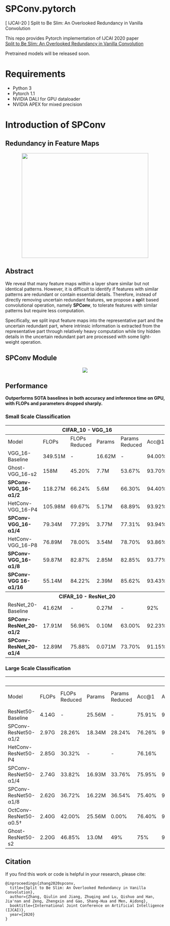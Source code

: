 # SPConv.pytorch
[ IJCAI-20 ] Split to Be Slim: An Overlooked Redundancy in Vanilla Convolution

This repo provides Pytorch implementation of IJCAI 2020 paper   
[Split to Be Slim: An Overlooked Redundancy in Vanilla Convolution](https://arxiv.org/abs/2006.12085)

Pretrained models will be released soon.

# Requirements
- Python 3
- Pytorch 1.1
- NVIDIA DALI for GPU dataloader 
- NVIDIA APEX for mixed precision

# Introduction of SPConv
## Redundancy in Feature Maps

<div align=center><img width='400' height='330' src="https://github.com/qiulinzhang/SPConv.pytorch/blob/master/images/redundant_feature_maps.png"/></div>

## Abstract
We reveal that many feature maps within a layer share similar but not identical patterns. However, it is difficult to identify if features with similar patterns are redundant or contain essential details. Therefore, instead of directly removing uncertain redundant features, we propose a **sp**lit based convolutional operation, namely **SPConv**, to tolerate features with similar patterns but require less computation. 

Specifically, we split input feature maps into the representative part and the uncertain redundant part, where intrinsic information is extracted from the representative part through relatively heavy computation while tiny hidden details in the uncertain redundant part are processed with some light-weight operation.

## SPConv Module

<div align=center><img src="https://github.com/qiulinzhang/SPConv.pytorch/blob/master/images/spconv_module.png"/></div>


## Performance
**Outperforms SOTA baselines in both accuracy and inference time on GPU, with FLOPs and parameters dropped sharply.**
### Small Scale Classification

<table class="tg">
<thead>
  <tr>
    <th class="tg-c3ow" colspan="6">CIFAR_10 - VGG_16</th>
  </tr>
</thead>
<tbody>
  <tr>
    <td class="tg-c3ow">Model</td>
    <td class="tg-c3ow">FLOPs</td>
    <td class="tg-c3ow">FLOPs<br>Reduced</td>
    <td class="tg-c3ow">Params</td>
    <td class="tg-c3ow">Params<br>Reduced</td>
    <td class="tg-c3ow">Acc@1</td>
  </tr>
  <tr>
    <td class="tg-c3ow">VGG_16-Baseline</td>
    <td class="tg-c3ow">349.51M</td>
    <td class="tg-c3ow">-</td>
    <td class="tg-c3ow">16.62M</td>
    <td class="tg-c3ow">-</td>
    <td class="tg-c3ow">94.00%</td>
  </tr>
  <tr>
    <td class="tg-c3ow">Ghost-VGG_16-s2</td>
    <td class="tg-c3ow">158M</td>
    <td class="tg-c3ow">45.20%</td>
    <td class="tg-c3ow">7.7M</td>
    <td class="tg-c3ow">53.67%</td>
    <td class="tg-c3ow">93.70%</td>
  </tr>
  <tr>
    <td class="tg-7btt"><b>SPConv-VGG_16-α1/2</b></td>
    <td class="tg-7btt">118.27M</td>
    <td class="tg-7btt">66.24%</td>
    <td class="tg-7btt">5.6M</td>
    <td class="tg-7btt">66.30%</td>
    <td class="tg-7btt">94.40%</td>
  </tr>
  <tr>
    <td class="tg-c3ow">HetConv-VGG_16-P4</td>
    <td class="tg-c3ow">105.98M</td>
    <td class="tg-c3ow">69.67%</td>
    <td class="tg-c3ow">5.17M</td>
    <td class="tg-c3ow">68.89%</td>
    <td class="tg-c3ow">93.92%</td>
  </tr>
  <tr>
    <td class="tg-7btt"><b>SPConv-VGG_16-α1/4</b></td>
    <td class="tg-7btt">79.34M</td>
    <td class="tg-7btt">77.29%</td>
    <td class="tg-7btt">3.77M</td>
    <td class="tg-7btt">77.31%</td>
    <td class="tg-7btt">93.94%</td>
  </tr>
  <tr>
    <td class="tg-c3ow">HetConv-VGG_16-P8</td>
    <td class="tg-c3ow">76.89M</td>
    <td class="tg-c3ow">78.00%</td>
    <td class="tg-c3ow">3.54M</td>
    <td class="tg-c3ow">78.70%</td>
    <td class="tg-c3ow">93.86%</td>
  </tr>
  <tr>
    <td class="tg-7btt"><b>SPConv-VGG_16-α1/8</b></td>
    <td class="tg-7btt">59.87M</td>
    <td class="tg-7btt">82.87%</td>
    <td class="tg-7btt">2.85M</td>
    <td class="tg-7btt">82.85%</td>
    <td class="tg-7btt">93.77%</td>
  </tr>
  <tr>
    <td class="tg-7btt"><b>SPConv-VGG 16-α1/16</b></td>
    <td class="tg-7btt">55.14M</td>
    <td class="tg-7btt">84.22%</td>
    <td class="tg-7btt">2.39M</td>
    <td class="tg-7btt">85.62%</td>
    <td class="tg-7btt">93.43%</td>
  </tr>
  <tr>
    <th class="tg-c3ow" colspan="6">CIFAR_10 - ResNet_20</th>
  </tr>
  <tr>
    <td class="tg-c3ow">ResNet_20-Baseline</td>
    <td class="tg-c3ow">41.62M</td>
    <td class="tg-c3ow">-</td>
    <td class="tg-c3ow">0.27M</td>
    <td class="tg-c3ow">-</td>
    <td class="tg-c3ow">92%</td>
  </tr>
  <tr>
    <td class="tg-7btt"><b>SPConv-ResNet_20-α1/2</b></td>
    <td class="tg-7btt">17.91M</td>
    <td class="tg-7btt">56.96%</td>
    <td class="tg-7btt">0.10M</td>
    <td class="tg-7btt">63.00%</td>
    <td class="tg-7btt">92.23%</td>
  </tr>
  <tr>
    <td class="tg-7btt"><b>SPConv-ResNet_20-α1/4</b></td>
    <td class="tg-7btt">12.89M</td>
    <td class="tg-7btt">75.88%</td>
    <td class="tg-7btt">0.071M</td>
    <td class="tg-7btt">73.70%</td>
    <td class="tg-7btt">91.15%</td>
  </tr>
</tbody>
</table>

### Large Scale Classification


<table class="tg">
<thead>
  <tr>
    <th class="tg-c3ow" colspan="9">ImageNet2012-ResNet50</th>
  </tr>
</thead>
<tbody>
  <tr>
    <td class="tg-c3ow">Model</td>
    <td class="tg-c3ow">FLOPs</td>
    <td class="tg-c3ow">FLOPs<br>Reduced</td>
    <td class="tg-c3ow">Params</td>
    <td class="tg-c3ow">Params<br>Reduced</td>
    <td class="tg-c3ow">Acc@1</td>
    <td class="tg-c3ow">Acc@5</td>
    <th class="tg-c3ow">Inference Time<br>on GPU</th>
    <td class="tg-baqh">Download</td>
  </tr>
  <tr>
    <td class="tg-c3ow">ResNet50-Baseline</td>
    <td class="tg-c3ow">4.14G</td>
    <td class="tg-c3ow">-</td>
    <td class="tg-c3ow">25.56M</td>
    <td class="tg-c3ow">-</td>
    <td class="tg-c3ow">75.91%</td>
    <td class="tg-c3ow">92.78%</td>
    <td class="tg-c3ow">1.32 ms</td>
    <td class="tg-baqh">-</td>
  </tr>
  <tr>
    <td class="tg-c3ow">SPConv-ResNet50-α1/2</td>
    <td class="tg-c3ow">2.97G</td>
    <td class="tg-c3ow">28.26%</td>
    <td class="tg-c3ow">18.34M</td>
    <td class="tg-c3ow">28.24%</td>
    <td class="tg-c3ow">76.26%</td>
    <td class="tg-c3ow">93.05%</td>
    <td class="tg-c3ow">1.23 ms</td>
    <td class="tg-baqh">(model)[https://bupteducn-my.sharepoint.com/:u:/g/personal/qiulinzhang_bupt_edu_cn/Eacma1q0fspOgDrOHTtLhT8BHUCKCVCNJl-QY3iuMHa5qg?e=5RTyaO]</td>
  </tr>
  <tr>
    <td class="tg-c3ow">HetConv-ResNet50-P4</td>
    <td class="tg-c3ow">2.85G</td>
    <td class="tg-c3ow">30.32%</td>
    <td class="tg-c3ow">-</td>
    <td class="tg-c3ow">-</td>
    <td class="tg-c3ow">76.16%</td>
    <td class="tg-c3ow"></td>
    <td class="tg-c3ow">-</td>
    <td class="tg-baqh">-</td>
  </tr>
  <tr>
    <td class="tg-c3ow">SPConv-ResNet50-α1/4</td>
    <td class="tg-c3ow">2.74G</td>
    <td class="tg-c3ow">33.82%</td>
    <td class="tg-c3ow">16.93M</td>
    <td class="tg-c3ow">33.76%</td>
    <td class="tg-c3ow">75.95%</td>
    <td class="tg-c3ow">92.99%</td>
    <td class="tg-c3ow">1.19 ms</td>
    <td class="tg-baqh">(model)[https://bupteducn-my.sharepoint.com/:u:/g/personal/qiulinzhang_bupt_edu_cn/ERYv3or59alFqGJ-P6ahrNsBgq7mEfg7BO2spoptdnYyww?e=Ls6aTZ]</td>
  </tr>
  <tr>
    <td class="tg-c3ow">SPConv-ResNet50-α1/8</td>
    <td class="tg-c3ow">2.62G</td>
    <td class="tg-c3ow">36.72%</td>
    <td class="tg-c3ow">16.22M</td>
    <td class="tg-c3ow">36.54%</td>
    <td class="tg-c3ow">75.40%</td>
    <td class="tg-c3ow">92.77%</td>
    <td class="tg-c3ow">1.17 ms</td>
    <td class="tg-baqh">[model](https://bupteducn-my.sharepoint.com/:u:/g/personal/qiulinzhang_bupt_edu_cn/EegfE1Ei2h5Kn9tpg47J_lsBQcXJHJodZs7EqMbZdl9U1g?e=OBeUju)</td>
  </tr>
  <tr>
    <td class="tg-c3ow">OctConv-ResNet50-α0.5†</td>
    <td class="tg-c3ow">2.40G</td>
    <td class="tg-c3ow">42.00%</td>
    <td class="tg-c3ow">25.56M</td>
    <td class="tg-c3ow">0.00%</td>
    <td class="tg-c3ow">76.40%</td>
    <td class="tg-c3ow">93.14%</td>
    <td class="tg-c3ow">3.51 ms</td>
    <td class="tg-baqh">-</td>
  </tr>
  <tr>
    <td class="tg-c3ow">Ghost-ResNet50-s2</td>
    <td class="tg-c3ow">2.20G</td>
    <td class="tg-c3ow">46.85%</td>
    <td class="tg-c3ow">13.0M</td>
    <td class="tg-c3ow">49%</td>
    <td class="tg-c3ow">75%</td>
    <td class="tg-c3ow">92.3%</td>
    <td class="tg-c3ow">-</td>
    <td class="tg-baqh">-</td>
  </tr>
</tbody>
</table>

## Citation

If you find this work or code is helpful in your research, please cite:

```
@inproceedings{zhang2020spconv,
  title={Split to Be Slim: An Overlooked Redundancy in Vanilla Convolution},
  author={Zhang, Qiulin and Jiang, Zhuqing and Lu, Qishuo and Han, Jia'nan and Zeng, Zhengxin and Gao, Shang-Hua and Men, Aidong},
  booktitle={International Joint Conference on Artificial Intelligence (IJCAI)},
  year={2020}
}
```
